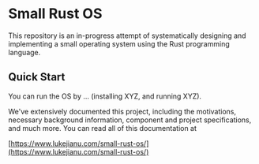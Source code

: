 # Small Rust OS
This repository is an in-progress attempt of systematically designing and implementing
a small operating system using the Rust programming language.

## Quick Start
You can run the OS by ... (installing XYZ, and running XYZ).

We've extensively documented this project, including the motivations, necessary
background information, component and project specifications, and much more.
You can read all of this documentation at

[https://www.lukejianu.com/small-rust-os/](https://www.lukejianu.com/small-rust-os/)

